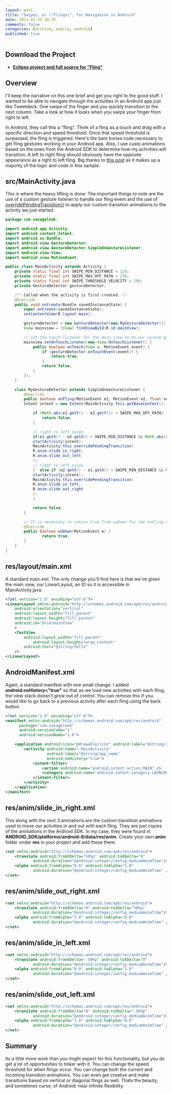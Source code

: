 ```yaml
---
layout: post
title: "Swipes, or \"Flings\", for Navigation in Android"
date: 2011-03-31 10:35
comments: false
categories: [archive, mobile, android]
published: true
---
```


<h2>Download the Project</h2>
<ul style="margin-bottom:20px;"><li><a href="http://savagelook.com/misc/Fling.zip"><strong>Eclipse project and full source for "Fling"</strong></a></li></ul>

<h2>Overview</h2>
I'll keep the narrative on this one brief and get you right to the good stuff.  I wanted to be able to navigate through the activities in an Android app just like Tweetdeck.  One swipe of the finger and you quickly transition to the next column.  Take a look at how it looks when you swipe your finger from right to left.

In Android, they call this a "fling".  Think of a fling as a touch and drag with a specific direction and speed threshold.  Once that speed threshold is surpassed, the fling is triggered.  Here's the bare bones code necessary to get fling gestures working in your Android app.  Also, I use custo animations based on the ones from the Android SDK to determine how my activities will transition.  A left to right fling should obviously have the opposite appearance as a right to left fling.  Big thanks to <a href="http://stackoverflow.com/questions/937313/android-basic-gesture-detection" target="_blank">this post</a> as it makes up a majority of the logic and code in this sample.

<h2>src/MainActivity.java</h2>

This is where the heavy lifting is done.  The important things to note are the use of a custom gesture listener to handle our fling event and the use of <a href="http://developer.android.com/reference/android/app/Activity.html#overridePendingTransition(int, int)" target="_blank">overridePendingTransition()</a> to apply our custom transition animations to the activity we just started.

``` java
package com.savagelook;

import android.app.Activity;
import android.content.Intent;
import android.os.Bundle;
import android.view.GestureDetector;
import android.view.GestureDetector.SimpleOnGestureListener;
import android.view.View;
import android.view.MotionEvent;

public class MainActivity extends Activity {
    private static final int SWIPE_MIN_DISTANCE = 120;
    private static final int SWIPE_MAX_OFF_PATH = 250;
    private static final int SWIPE_THRESHOLD_VELOCITY = 200;
    private GestureDetector gestureDetector;

    /** Called when the activity is first created. */
    @Override
    public void onCreate(Bundle savedInstanceState) {
        super.onCreate(savedInstanceState);
        setContentView(R.layout.main);

        gestureDetector = new GestureDetector(new MyGestureDetector());
        View mainview = (View) findViewById(R.id.mainView);

        // Set the touch listener for the main view to be our custom gesture listener
        mainview.setOnTouchListener(new View.OnTouchListener() {
            public boolean onTouch(View v, MotionEvent event) {
                if (gestureDetector.onTouchEvent(event)) {
                    return true;
                }
                return false;
            }
        });
    }

    class MyGestureDetector extends SimpleOnGestureListener {
        @Override
        public boolean onFling(MotionEvent e1, MotionEvent e2, float velocityX, float velocityY) {
	    Intent intent = new Intent(MainActivity.this.getBaseContext(), MainActivity.class);

            if (Math.abs(e1.getY() - e2.getY()) > SWIPE_MAX_OFF_PATH) {
                return false;
            }

            // right to left swipe
            if(e1.getX() - e2.getX() > SWIPE_MIN_DISTANCE && Math.abs(velocityX) > SWIPE_THRESHOLD_VELOCITY) {
    		startActivity(intent);
    		MainActivity.this.overridePendingTransition(
			R.anim.slide_in_right,
			R.anim.slide_out_left
    		);
    	    // right to left swipe
            }  else if (e2.getX() - e1.getX() > SWIPE_MIN_DISTANCE && Math.abs(velocityX) > SWIPE_THRESHOLD_VELOCITY) {
    		startActivity(intent);
    		MainActivity.this.overridePendingTransition(
			R.anim.slide_in_left,
			R.anim.slide_out_right
    		);
            }

            return false;
        }

        // It is necessary to return true from onDown for the onFling event to register
        @Override
        public boolean onDown(MotionEvent e) {
	        	return true;
        }
    }
}
```

<h2>res/layout/main.xml</h2>

A standard main.xml. The only change you'll find here is that we've given the main view, our LinearLayout, an ID so it is accessible in MainActivity.java.

``` xml
<?xml version="1.0" encoding="utf-8"?>
<LinearLayout xmlns:android="http://schemas.android.com/apk/res/android"
    android:orientation="vertical"
    android:layout_width="fill_parent"
    android:layout_height="fill_parent"
    android:id="@+id/mainView"
    >
	<TextView
	    android:layout_width="fill_parent"
            android:layout_height="wrap_content"
	    android:text="@string/hello"
	/>
</LinearLayout>
```

<h2>AndroidManifest.xml</h2>

Again, a standard manifest with one small change.  I added <strong>android:noHistory="true"</strong> so that as we load new activities with each fling, the view stack doesn't grow out of control.  You can remove this if you would like to go back to a previous activity after each fling using the back button.

``` xml
<?xml version="1.0" encoding="utf-8"?>
<manifest xmlns:android="http://schemas.android.com/apk/res/android"
      package="com.savagelook"
      android:versionCode="1"
      android:versionName="1.0">

    <application android:icon="@drawable/icon" android:label="@string/app_name">
        <activity android:name=".MainActivity"
                  android:label="@string/app_name"
                  android:noHistory="true">
            <intent-filter>
                <action android:name="android.intent.action.MAIN" />
                <category android:name="android.intent.category.LAUNCHER" />
            </intent-filter>
        </activity>
    </application>
</manifest>
```

<h2>res/anim/slide_in_right.xml</h2>

This along with the next 3 animations are the custom transition animations used to move our activities in and out with each fling.  They are just copies of the animations in the Android SDK.  In my case, they were found in <strong>ANDROID_SDK/platforms/android-8/data/res/anim</strong>.  Create your own <strong>anim</strong> folder under <strong>res</strong> in your project and add these there.

``` xml
<set xmlns:android="http://schemas.android.com/apk/res/android">
	<translate android:fromXDelta="50%p" android:toXDelta="0"
            android:duration="@android:integer/config_mediumAnimTime"/>
	<alpha android:fromAlpha="0.0" android:toAlpha="1.0"
            android:duration="@android:integer/config_mediumAnimTime" />
</set>
```

<h2>res/anim/slide_out_right.xml</h2>

``` xml
<set xmlns:android="http://schemas.android.com/apk/res/android">
	<translate android:fromXDelta="0" android:toXDelta="50%p"
            android:duration="@android:integer/config_mediumAnimTime"/>
	<alpha android:fromAlpha="1.0" android:toAlpha="0.0"
            android:duration="@android:integer/config_mediumAnimTime" />
</set>
```

<h2>res/anim/slide_in_left.xml</h2>

``` xml
<set xmlns:android="http://schemas.android.com/apk/res/android">
	<translate android:fromXDelta="-50%p" android:toXDelta="0"
            android:duration="@android:integer/config_mediumAnimTime"/>
	<alpha android:fromAlpha="0.0" android:toAlpha="1.0"
            android:duration="@android:integer/config_mediumAnimTime" />
</set>
```

<h2>res/anim/slide_out_left.xml</h2>

``` xml
<set xmlns:android="http://schemas.android.com/apk/res/android">
	<translate android:fromXDelta="0" android:toXDelta="-50%p"
            android:duration="@android:integer/config_mediumAnimTime"/>
	<alpha android:fromAlpha="1.0" android:toAlpha="0.0"
            android:duration="@android:integer/config_mediumAnimTime" />
</set>
```

<h2>Summary</h2>
Its a little more work than you might expect for this functionality, but you do get a lot of opportunities to tinker with it.  You can change the speed threshold for when flings occur.  You can change both the current and incoming transition animations. You can even get creative and make transitions based on vertical or diagonal flings as well.  Thats the beauty, and sometimes curse, of Android: near infinite flexibility.